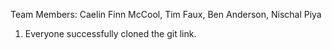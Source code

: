 Team Members: Caelin Finn McCool, Tim Faux, Ben Anderson, Nischal Piya

1. Everyone successfully cloned the git link.